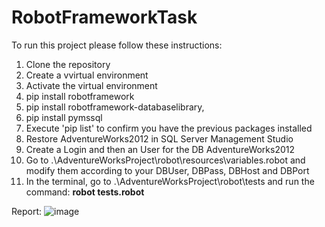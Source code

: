 # RobotFrameworkTask
To run this project please follow these instructions:

1. Clone the repository
2. Create a vvirtual environment
3. Activate the virtual environment
4. pip install robotframework
5. pip install robotframework-databaselibrary,
6. pip install pymssql
7. Execute 'pip list' to confirm you have the previous packages installed
8. Restore AdventureWorks2012 in SQL Server Management Studio
9. Create a Login and then an User for the DB AdventureWorks2012
10. Go to .\AdventureWorksProject\robot\resources\variables.robot and modify them according to your DBUser, DBPass, DBHost and DBPort
11. In the terminal, go to .\AdventureWorksProject\robot\tests and run the command: **robot tests.robot**

Report: 
![image](https://github.com/user-attachments/assets/df120bc2-0574-4a22-9353-c21820f4d125)

